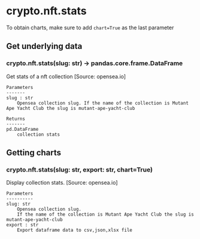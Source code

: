 # crypto.nft.stats

To obtain charts, make sure to add `chart=True` as the last parameter

## Get underlying data 
### crypto.nft.stats(slug: str) -> pandas.core.frame.DataFrame

Get stats of a nft collection [Source: opensea.io]

    Parameters
    -------
    slug : str
        Opensea collection slug. If the name of the collection is Mutant Ape Yacht Club the slug is mutant-ape-yacht-club

    Returns
    -------
    pd.DataFrame
        collection stats

## Getting charts 
### crypto.nft.stats(slug: str, export: str, chart=True)

Display collection stats. [Source: opensea.io]

    Parameters
    ----------
    slug: str
        Opensea collection slug.
        If the name of the collection is Mutant Ape Yacht Club the slug is mutant-ape-yacht-club
    export : str
        Export dataframe data to csv,json,xlsx file

